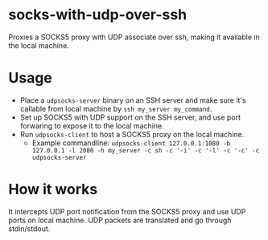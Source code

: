 # socks-with-udp-over-ssh

Proxies a SOCKS5 proxy with UDP associate over ssh, making it available in the local machine.

# Usage

- Place a `udpsocks-server` binary on an SSH server and make sure it's callable from local machine by `ssh my_server my_command`.
- Set up SOCKS5 with UDP support on the SSH server, and use port forwaring to expose it to the local machine.
- Run `udpsocks-client` to host a SOCKS5 proxy on the local machine.
  - Example commandline: `udpsocks-client 127.0.0.1:1080 -b 127.0.0.1 -l 2080 -h my_server -c sh -c '-i' -c '-l' -c '-c' -c udpsocks-server`

# How it works

It intercepts UDP port notification from the SOCKS5 proxy and use UDP ports on local machine.
UDP packets are translated and go through stdin/stdout.
